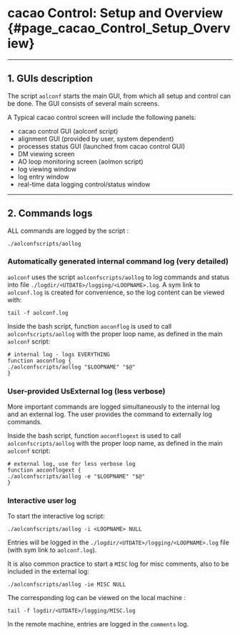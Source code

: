 # cacao Control: Setup and Overview {#page_cacao_Control_Setup_Overview}


---


## 1. GUIs description

The script `aolconf` starts the main GUI, from which all setup and control can be done. The GUI consists of several main screens.

A Typical cacao control screen will include the following panels:

- cacao control GUI (aolconf script)
- alignment GUI (provided by user, system dependent)
- processes status GUI (launched from cacao control GUI)
- DM viewing screen
- AO loop monitoring screen (aolmon script)
- log viewing window
- log entry window
- real-time data logging control/status window

---


## 2. Commands logs


ALL commands are logged by the script :

	./aolconfscripts/aollog




### Automatically generated internal command log (very detailed)

`aolconf` uses the script `aolconfscripts/aollog` to log commands and status into file `./logdir/<UTDATE>/logging/<LOOPNAME>.log`. A sym link to `aolconf.log` is created for convenience, so the log content can be viewed with:

~~~~
tail -f aolconf.log
~~~~

Inside the bash script, function `aoconflog` is used to call `aolconfscripts/aollog` with the proper loop name, as defined in the main `aolconf` script:

~~~
# internal log - logs EVERYTHING
function aoconflog {
./aolconfscripts/aollog "$LOOPNAME" "$@"
}
~~~




### User-provided UsExternal log (less verbose)


More important commands are logged simultaneously to the internal log and an external log. The user provides the command to externally log commands.

Inside the bash script, function `aoconflogext` is used to call `aolconfscripts/aollog` with the proper loop name, as defined in the main `aolconf` script:

~~~
# external log, use for less verbose log
function aoconflogext {
./aolconfscripts/aollog -e "$LOOPNAME" "$@"
}
~~~






### Interactive user log

To start the interactive log script:

~~~
./aolconfscripts/aollog -i <LOOPNAME> NULL
~~~

Entries will be logged in the `./logdir/<UTDATE>/logging/<LOOPNAME>.log` file (with sym link to `aolconf.log`).

It is also common practice to start a `MISC` log for misc comments, also to be included in the external log:

~~~
./aolconfscripts/aollog -ie MISC NULL
~~~

The corresponding log can be viewed on the local machine :

~~~
tail -f logdir/<UTDATE>/logging/MISC.log
~~~

In the remote machine, entries are logged in the `comments` log.
